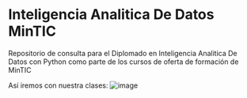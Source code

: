 # Inteligencia Analitica De Datos MinTIC
Repositorio de consulta para el Diplomado en Inteligencia Analitica De Datos con Python como parte de los cursos de oferta de formación de MinTIC


Así iremos con nuestra clases:
![image](https://github.com/sierraporta/InteligenciaAnaliticaDeDatos_MinTIC/assets/29123331/917d6739-0598-4d4b-bebb-4fc485ae3ec2)

